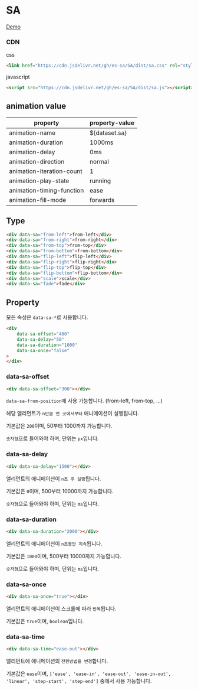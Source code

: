 # SA

[Demo](https://ppotatog.github.io/SA/demo/)   

### CDN

css
```html
<link href="https://cdn.jsdelivr.net/gh/es-sa/SA/dist/sa.css" rel="stylesheet">
```

javascript
```html
<script src="https://cdn.jsdelivr.net/gh/es-sa/SA/dist/sa.js"></script>   
```

## animation value   
|property|property-value|
|-|-|
|animation-name|${dataset.sa}|
|animation-duration|1000ms|
|animation-delay|0ms|
|animation-direction|normal|
|animation-iteration-count|1|
|animation-play-state|running|
|animation-timing-function|ease|
|animation-fill-mode|forwards|

## Type
```html
<div data-sa="from-left">from-left</div>
<div data-sa="from-right">from-right</div>
<div data-sa="from-top">from-top</div>
<div data-sa="from-bottom">from-bottom</div>
<div data-sa="flip-left">flip-left</div>
<div data-sa="flip-right">flip-right</div>
<div data-sa="flip-top">flip-top</div>
<div data-sa="flip-bottom">flip-bottom</div>
<div data-sa="scale">scale</div>
<div data-sa="fade">fade</div>
```

## Property

모든 속성은 `data-sa-*`로 사용합니다.

```html
<div
    data-sa-offset="400"
    data-sa-delay="50"
    data-sa-duration="1000"
    data-sa-once="false"
>
</div>
```

### data-sa-offset
```html
<div data-sa-offset="300"></div>
```
`data-sa-from-position`에 사용 가능합니다. (from-left, from-top, ...)

해당 앨리먼트가 `n만큼 먼 곳에서부터` 애니메이션이 실행됩니다.

기본값은 `200`이며, 50부터 1000까지 가능합니다.

`숫자형`으로 들어와야 하며, 단위는 `px`입니다.

### data-sa-delay
```html
<div data-sa-delay="1500"></div>
```

앨리먼트의 애니메이션이 `n초 후 실행`됩니다.

기본값은 `0`이며, 500부터 10000까지 가능합니다.

`숫자형`으로 들어와야 하며, 단위는 `ms`입니다.

### data-sa-duration
```html
<div data-sa-duration="2000"></div>
```
앨리먼트의 애니메이션이 `n초동안 지속`됩니다.

기본값은 `1000`이며, 500부터 10000까지 가능합니다.

`숫자형`으로 들어와야 하며, 단위는 `ms`입니다.

### data-sa-once
```html
<div data-sa-once="true"></div>
```
앨리먼트의 애니메이션이 스크롤에 따라 `반복`됩니다.

기본값은 `true`이며, `boolean`입니다.

### data-sa-time
```html
<div data-sa-time="ease-out"></div>
```
앨리먼트에 애니메이션의 `전환방법을 변경`합니다.

기본값은 `ease`이며, `['ease', 'ease-in', 'ease-out', 'ease-in-out', 'linear', 'step-start', 'step-end']` 중에서 사용 가능합니다.